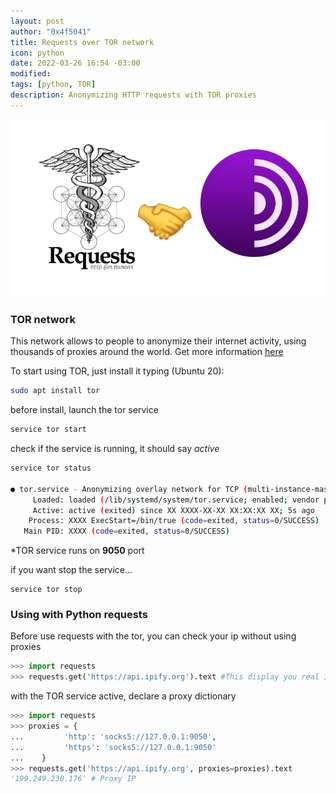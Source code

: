 ```yaml
---
layout: post
author: "0x4f5041"
title: Requests over TOR network
icon: python
date: 2022-03-26 16:54 -03:00
modified: 
tags: [python, TOR]
description: Anonymizing HTTP requests with TOR proxies
---
```


<img src="../assets/img/python-requests-over-tor/python-requests-tor-network.png" alt="python-requests-and-tor-proxies">


### TOR network

This network allows to people to anonymize their internet activity, using thousands of proxies around the world.
Get more information [here](https://www.torproject.org/about/history/)

To start using TOR, just install it typing (Ubuntu 20):

```bash
sudo apt install tor
```

before install, launch the tor service

```bash
service tor start
```
check if the service is running, it should say _active_
```bash
service tor status

● tor.service - Anonymizing overlay network for TCP (multi-instance-master)
     Loaded: loaded (/lib/systemd/system/tor.service; enabled; vendor preset: enabled)
     Active: active (exited) since XX XXXX-XX-XX XX:XX:XX XX; 5s ago
    Process: XXXX ExecStart=/bin/true (code=exited, status=0/SUCCESS)
   Main PID: XXXX (code=exited, status=0/SUCCESS)
```

*TOR service runs on **9050** port

if you want stop the service...
```
service tor stop
```

### Using with Python requests

Before use requests with the tor, you can check your ip without using proxies

```python
>>> import requests
>>> requests.get('https://api.ipify.org').text #This display you real IP address
```
with the TOR service active, declare a proxy dictionary

```python
>>> import requests
>>> proxies = {
...         'http': 'socks5://127.0.0.1:9050',
...         'https': 'socks5://127.0.0.1:9050'
...    }
>>> requests.get('https://api.ipify.org', proxies=proxies).text
'199.249.230.176' # Proxy IP
```
